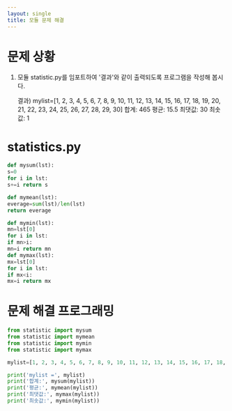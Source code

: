 ```yaml
---
layout: single
title: 모듈 문제 해결
---
```



# 문제 상황
1. 모듈 statistic.py를 임포트하여 '결과'와 같이 출력되도록 프로그램을 작성해 봅시다.
   
   결과)
   mylist=[1, 2, 3, 4, 5, 6, 7, 8, 9, 10, 11, 12, 13, 14, 15, 16, 17, 18, 19, 20, 21, 22, 23, 24, 25, 26, 27, 28, 29, 30]
   합계: 465
   평균: 15.5
   최댓값: 30
   최솟값: 1

# statistics.py
~~~python
def mysum(lst):
s=0
for i in lst:
s+=i return s

def mymean(lst):
everage=sum(lst)/len(lst)
return everage

def mymin(lst):
mn=lst[0]
for i in lst:
if mn>i:
mn=i return mn
def mymax(lst):
mx=lst[0]
for i in lst:
if mx<i:
mx=i return mx
~~~


# 문제 해결 프로그래밍
~~~python
from statistic import mysum
from statistic import mymean
from statistic import mymin
from statistic import mymax

mylist=[1, 2, 3, 4, 5, 6, 7, 8, 9, 10, 11, 12, 13, 14, 15, 16, 17, 18, 19, 20, 21, 22, 23, 24, 25, 26, 27, 28, 29, 30]

print('mylist =', mylist)
print('합계:', mysum(mylist))
print('평균:', mymean(mylist))
print('최댓값:', mymax(mylist))
print('최솟값:', mymin(mylist))
~~~
